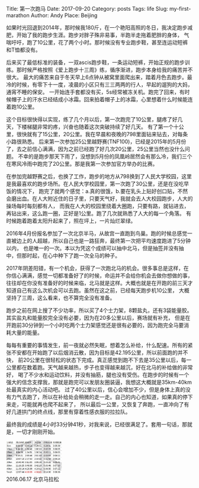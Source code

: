 Title: 第一次跑马
Date: 2017-09-20
Category: posts
Tags: life
Slug: my-first-marathon
Author: Andy
Place: Beijing

如果时光回退到2014年，那时候我180斤，在一个艳阳高照的冬日，我决定跑步减肥，开始了我的跑步生涯。跑步对胖子殊非易事，半跑半走拖着肥胖的身体，
气喘吁吁，跑了10公里，花了两个小时。那时候没有专业跑步鞋，甚至连运动短裤和T恤都没有。

后来买了最低标准的装备，一双ascis跑步鞋，一条运动短裤，开始正规的跑步训练。那时候严格按照《爱上跑步十三周》练，循序渐进，跑步本身给我的痛苦并不很大。
最大的痛苦来自于冬天早上6点钟从被窝里面爬出来，踏着月色去跑步。最冷的时候，有零下十一度，凌晨的小区只有三三两两的行人，早起的遛狗的大妈，通宵不睡的保安。
一开始连手套都没有买，5s经常被冻关机。跑完了回来，有时候帽子上的汗水已经结成小冰霜。回来拍着帽子上的冰霜，心里想着什么时候能连着跑10公里。

这个目标很快得以实现，练了几个月以后，第一次跑完了10公里，腿疼了好几天，下楼梯腿非常的疼，兴奋也随着这次突破持续了好几天。
有了第一个十公里，很快就有了15公里，20公里。我在早晨和夜晚的798里面钻来钻去，对每条小路很熟悉。
后来第一次参加25公里越野赛(TNF100)，已经是2015年的5月份了，去之前信心满满，因为之前已经跑了好几次20公里，25公里当然也没什么问题。
不幸的是跑步那天下雨了，没想到5月份的凤凰岭居然会有那么冷，我们三个在寒风冷雨中跑完了20公里。那是我第一次参加官方举办的比赛。

在参加完越野赛之后，也换了工作，跑步的地方从798换到了人民大学校园，这里是我最喜欢的跑步场所。在人民大学校园里，第一次跑了30公里，还是在没吃早饭的情况下，
跑完了就两个感觉：a.真的很饿，b.要在乳头上贴好创口贴，不然会磨出血。在人大附近住的日子里，只要天气好，我就会去人大校园跑步，人大的操场每时每刻都有人，
而我在人大的校园里绕着大圈跑，只要有路，就钻进去，再钻出来，这么跑一圈，正好是1公里。跑了几次就熟悉了人大的每一个角落。
有时候跑着跑着太阳升起来了，照在坪上，一片灿烂翠绿。

2016年4月份报名参加了一次北京半马，从故宫一直跑到鸟巢。跑的时候总感觉一直被边上的人超越，所以自己也是一路狂奔，最终第一次把平均速度跑进了5分钟以内，
也是唯一的一次。本以为凭这个成绩可以抽中北马，但是抽签并没有抽中，但那时起，在心中种下了跑一次全马的种子。

2017年阴差阳错，有一个机会，获得了一次跑北马的机会。很多事总是这样，在你信心满满，感觉一切都准备好了的时候，命运并不会给你机会去做你想做的事，
往往却在你没有准备好的时候来临，北马就是这样。大概也就是在开跑的前三天才知道自己有这么次机会可以去跑。虽然在这之前，已经每天跑步机10公里，
大概坚持了三周，这么看来，也不算完全没有准备。

跑步之前在网上搜了不少功率，所以买了4个士力架，8颗盐丸，还有3袋能量胶。其实盐丸和能量胶完全没有必要，因为在20多公里以后，赛场就有补充，
但是在开跑前30分钟到一个小时吃两个士力架感觉还是很有必要的，因为跑完全马要消耗大量的能量。

每每有重要的事情发生，前一夜就必然失眠，想着怎么补给，什么配速。所有的紧张不安都在开始跑了以后烟消云散，因为目标是42.195公里，所以前面跑的并不快，
前20公里在很轻松的状态下完成。真正感觉到跑不下去是35公里以后，每一公里都在数着跑。天气越来越热，步子也变得越来越沉，好在北马的补给做的非常好，
喝了不少水和运动饮料，并没有抽筋，腿也没有受伤。在跑步的时候有一个强大的信念支撑我，那就是跑完可以发朋友圈装逼，我想这大概就是35km-40km处最真实的内心活动吧。
过了40公里以后，信心会增加不少，但是身体上真的没有力气去跑了，所以在补给处会稍微的走一走。自己的内心也知道，如果真的停下来走，可能就再也爬不起来了，
所以最后一公里，又恢复了奔跑，一直冲向了有好几道拱门的终点线，那里有穿着性感衣服的拉拉队。

最终我的成绩是4小时33分钟41秒，对我来说，已经很满足了。套用一句话，那就是，一切才刚刚开始。

<div class="figure"> 
    <img src="/static/images/first_marathon_transcript.jpg" alt="babies"  width="30%" class="carousel-inner  img-rounded img-responsive center-block"/>
    <div class="caption">2016.06.17 北京马拉松</div>
</div>
